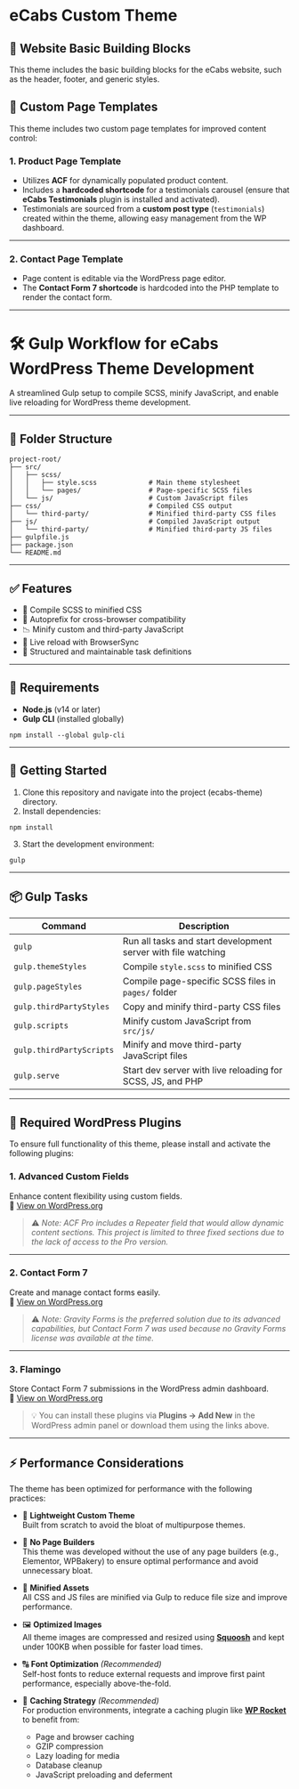 # eCabs Custom Theme

## 📄 Website Basic Building Blocks
This theme includes the basic building blocks for the eCabs website, such as the header, footer, and generic styles.

## 📄 Custom Page Templates

This theme includes two custom page templates for improved content control:

### 1. **Product Page Template**

- Utilizes **ACF** for dynamically populated product content.
- Includes a **hardcoded shortcode** for a testimonials carousel (ensure that **eCabs Testimonials** plugin is installed and activated).
- Testimonials are sourced from a **custom post type** (`testimonials`) created within the theme, allowing easy management from the WP dashboard.

---

### 2. **Contact Page Template**

- Page content is editable via the WordPress page editor.
- The **Contact Form 7 shortcode** is hardcoded into the PHP template to render the contact form.

---


# 🛠️ Gulp Workflow for eCabs WordPress Theme Development

A streamlined Gulp setup to compile SCSS, minify JavaScript, and enable live reloading for WordPress theme development.

---

## 📁 Folder Structure

```
project-root/
├── src/
│   ├── scss/
│   │   ├── style.scss             # Main theme stylesheet
│   │   └── pages/                 # Page-specific SCSS files
│   └── js/                        # Custom JavaScript files
├── css/                           # Compiled CSS output
│   └── third-party/               # Minified third-party CSS files                   
├── js/                            # Compiled JavaScript output
│   └── third-party/               # Minified third-party JS files         
├── gulpfile.js
├── package.json
└── README.md
```

---

## ✅ Features

- 🎨 Compile SCSS to minified CSS
- 🚀 Autoprefix for cross-browser compatibility
- 📉 Minify custom and third-party JavaScript
- 🔄 Live reload with BrowserSync
- 📁 Structured and maintainable task definitions

---

## 🔧 Requirements

- **Node.js** (v14 or later)
- **Gulp CLI** (installed globally)

```npm install --global gulp-cli```

---

## 🚀 Getting Started

1. Clone this repository and navigate into the project (ecabs-theme) directory.
2. Install dependencies:

```npm install```

3. Start the development environment:

```gulp```

---

## 📦 Gulp Tasks

| Command                     | Description                                                   |
|-----------------------------|---------------------------------------------------------------|
| `gulp`                      | Run all tasks and start development server with file watching |
| `gulp.themeStyles`          | Compile `style.scss` to minified CSS                          |
| `gulp.pageStyles`           | Compile page-specific SCSS files in `pages/` folder           |
| `gulp.thirdPartyStyles`     | Copy and minify third-party CSS files                         |
| `gulp.scripts`              | Minify custom JavaScript from `src/js/`                       |
| `gulp.thirdPartyScripts`    | Minify and move third-party JavaScript files                  |
| `gulp.serve`                | Start dev server with live reloading for SCSS, JS, and PHP    |

---

## 🔌 Required WordPress Plugins

To ensure full functionality of this theme, please install and activate the following plugins:

### 1. **Advanced Custom Fields**  
Enhance content flexibility using custom fields.  
🔗 [View on WordPress.org](https://wordpress.org/plugins/advanced-custom-fields/)

> ⚠️ *Note: ACF Pro includes a Repeater field that would allow dynamic content sections. This project is limited to three fixed sections due to the lack of access to the Pro version.*

---

### 2. **Contact Form 7**  
Create and manage contact forms easily.  
🔗 [View on WordPress.org](https://wordpress.org/plugins/contact-form-7/)

> ⚠️ *Note: Gravity Forms is the preferred solution due to its advanced capabilities, but Contact Form 7 was used because no Gravity Forms license was available at the time.*

---

### 3. **Flamingo**  
Store Contact Form 7 submissions in the WordPress admin dashboard.  
🔗 [View on WordPress.org](https://wordpress.org/plugins/flamingo/)

> 💡 You can install these plugins via **Plugins → Add New** in the WordPress admin panel or download them using the links above.

---

## ⚡ Performance Considerations

The theme has been optimized for performance with the following practices:

- 🧩 **Lightweight Custom Theme**  
  Built from scratch to avoid the bloat of multipurpose themes.

- 🚫 **No Page Builders**  
  This theme was developed without the use of any page builders (e.g., Elementor, WPBakery) to ensure optimal performance and avoid unnecessary bloat.

- 🧼 **Minified Assets**  
  All CSS and JS files are minified via Gulp to reduce file size and improve performance.

- 🖼️ **Optimized Images**  
  All theme images are compressed and resized using **[Squoosh](https://squoosh.app/)** and kept under 100KB when possible for faster load times.

- 🔠 **Font Optimization** *(Recommended)*  
  Self-host fonts to reduce external requests and improve first paint performance, especially above-the-fold.

- 💾 **Caching Strategy** *(Recommended)*  
  For production environments, integrate a caching plugin like **[WP Rocket](https://wp-rocket.me/)** to benefit from:

  - Page and browser caching  
  - GZIP compression  
  - Lazy loading for media  
  - Database cleanup  
  - JavaScript preloading and deferment  
